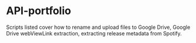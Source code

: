 # API-portfolio
Scripts listed cover how to rename and upload files to Google Drive, Google Drive webViewLink extraction, extracting release metadata from Spotify.
